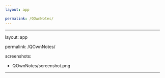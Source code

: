 ```yaml
---
layout: app

permalink: /QOwnNotes/
---
```

---
layout: app

permalink: /QOwnNotes/

screenshots:
  - QOwnNotes/screenshot.png
---
